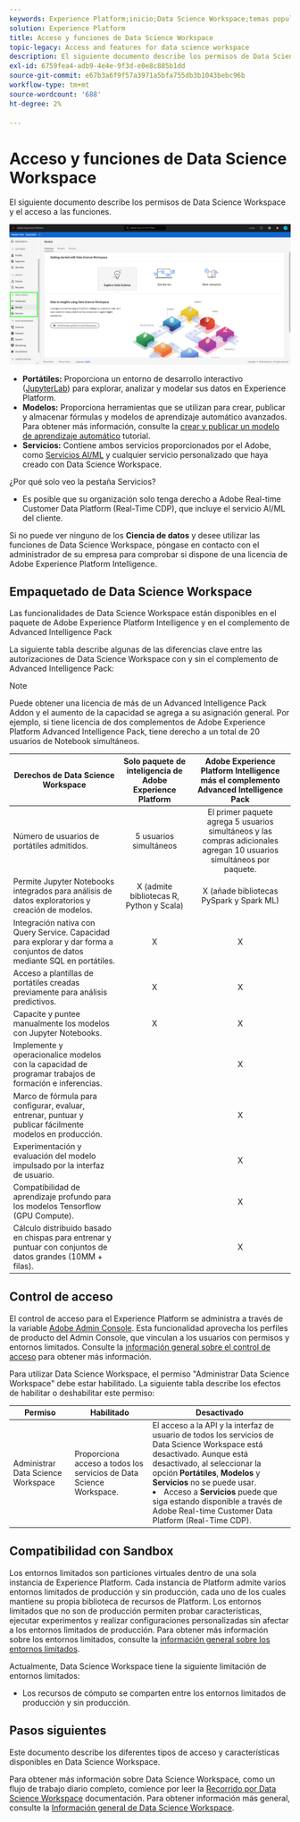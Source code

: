 ```yaml
---
keywords: Experience Platform;inicio;Data Science Workspace;temas populares;control de acceso;simulador de pruebas;paquete de inteligencia;funciones dsw;acceso dsw;Adobe Experience Platform Intelligence;inteligencia;paquete de inteligencia aep
solution: Experience Platform
title: Acceso y funciones de Data Science Workspace
topic-legacy: Access and features for data science workspace
description: El siguiente documento describe los permisos de Data Science Workspace y el acceso a las funciones.
exl-id: 6759fea4-adb9-4e4e-9f3d-e0e8c885b1dd
source-git-commit: e67b3a6f9f57a3971a5bfa755db3b1043bebc96b
workflow-type: tm+mt
source-wordcount: '688'
ht-degree: 2%

---
```


# Acceso y funciones de Data Science Workspace

El siguiente documento describe los permisos de Data Science Workspace y el acceso a las funciones.

![Fichas DSW](./images/access/platform-tabs.png)

- **Portátiles:** Proporciona un entorno de desarrollo interactivo ([JupyterLab](./jupyterlab/overview.md)) para explorar, analizar y modelar sus datos en Experience Platform.
- **Modelos:** Proporciona herramientas que se utilizan para crear, publicar y almacenar fórmulas y modelos de aprendizaje automático avanzados. Para obtener más información, consulte la [crear y publicar un modelo de aprendizaje automático](./models-recipes/create-publish-model.md) tutorial.
- **Servicios:** Contiene ambos servicios proporcionados por el Adobe, como [Servicios AI/ML](../intelligent-services/home.md) y cualquier servicio personalizado que haya creado con Data Science Workspace.

¿Por qué solo veo la pestaña Servicios?

- Es posible que su organización solo tenga derecho a Adobe Real-time Customer Data Platform (Real-Time CDP), que incluye el servicio AI/ML del cliente.

Si no puede ver ninguno de los **Ciencia de datos** y desee utilizar las funciones de Data Science Workspace, póngase en contacto con el administrador de su empresa para comprobar si dispone de una licencia de Adobe Experience Platform Intelligence.

## Empaquetado de Data Science Workspace

Las funcionalidades de Data Science Workspace están disponibles en el paquete de Adobe Experience Platform Intelligence y en el complemento de Advanced Intelligence Pack

La siguiente tabla describe algunas de las diferencias clave entre las autorizaciones de Data Science Workspace con y sin el complemento de Advanced Intelligence Pack:

>[!NOTE]
>
>Puede obtener una licencia de más de un Advanced Intelligence Pack Addon y el aumento de la capacidad se agrega a su asignación general. Por ejemplo, si tiene licencia de dos complementos de Adobe Experience Platform Advanced Intelligence Pack, tiene derecho a un total de 20 usuarios de Notebook simultáneos.

| Derechos de Data Science Workspace | Solo paquete de inteligencia de Adobe Experience Platform | Adobe Experience Platform Intelligence más el complemento Advanced Intelligence Pack |
| --- | :---: | :---: |
| Número de usuarios de portátiles admitidos. | 5 usuarios simultáneos | El primer paquete agrega 5 usuarios simultáneos y las compras adicionales agregan 10 usuarios simultáneos por paquete. |
| Permite Jupyter Notebooks integrados para análisis de datos exploratorios y creación de modelos. | X (admite bibliotecas R, Python y Scala) | X (añade bibliotecas PySpark y Spark ML) |
| Integración nativa con Query Service. Capacidad para explorar y dar forma a conjuntos de datos mediante SQL en portátiles. | X | X |
| Acceso a plantillas de portátiles creadas previamente para análisis predictivos. | X | X |
| Capacite y puntee manualmente los modelos con Jupyter Notebooks. | X | X |
| Implemente y operacionalice modelos con la capacidad de programar trabajos de formación e inferencias. |  | X |
| Marco de fórmula para configurar, evaluar, entrenar, puntuar y publicar fácilmente modelos en producción. |  | X |
| Experimentación y evaluación del modelo impulsado por la interfaz de usuario. |  | X |
| Compatibilidad de aprendizaje profundo para los modelos Tensorflow (GPU Compute). |  | X |
| Cálculo distribuido basado en chispas para entrenar y puntuar con conjuntos de datos grandes (10MM + filas). |  | X |

## Control de acceso

El control de acceso para el Experience Platform se administra a través de la variable [Adobe Admin Console](https://adminconsole.adobe.com). Esta funcionalidad aprovecha los perfiles de producto del Admin Console, que vinculan a los usuarios con permisos y entornos limitados. Consulte la [información general sobre el control de acceso](../access-control/home.md) para obtener más información.

Para utilizar Data Science Workspace, el permiso &quot;Administrar Data Science Workspace&quot; debe estar habilitado. La siguiente tabla describe los efectos de habilitar o deshabilitar este permiso:

| Permiso | Habilitado | Desactivado |
|---|---|---|
| Administrar Data Science Workspace | Proporciona acceso a todos los servicios de Data Science Workspace. | El acceso a la API y la interfaz de usuario de todos los servicios de Data Science Workspace está desactivado. Aunque está desactivado, al seleccionar la opción **Portátiles**, **Modelos** y **Servicios** no se puede usar. <li>Acceso a **Servicios** puede que siga estando disponible a través de Adobe Real-time Customer Data Platform (Real-Time CDP).</li> |

## Compatibilidad con Sandbox

Los entornos limitados son particiones virtuales dentro de una sola instancia de Experience Platform. Cada instancia de Platform admite varios entornos limitados de producción y sin producción, cada uno de los cuales mantiene su propia biblioteca de recursos de Platform. Los entornos limitados que no son de producción permiten probar características, ejecutar experimentos y realizar configuraciones personalizadas sin afectar a los entornos limitados de producción. Para obtener más información sobre los entornos limitados, consulte la [información general sobre los entornos limitados](../sandboxes/home.md).

Actualmente, Data Science Workspace tiene la siguiente limitación de entornos limitados:

- Los recursos de cómputo se comparten entre los entornos limitados de producción y sin producción.

## Pasos siguientes

Este documento describe los diferentes tipos de acceso y características disponibles en Data Science Workspace.

Para obtener más información sobre Data Science Workspace, como un flujo de trabajo diario completo, comience por leer la [Recorrido por Data Science Workspace](./walkthrough.md) documentación. Para obtener información más general, consulte la [Información general de Data Science Workspace](./home.md).

